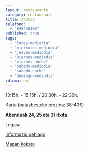 ```yaml
---
layout: restaurante
category: restaurante
title: Arotxa
telefono:
  - "948456100"
published: true
tags:
  - "lunes-mediodia"
  - "miercoles-mediodia"
  - "jueves-mediodia"
  - "viernes-mediodia"
  - "viernes-noche"
  - "sabado-mediodia"
  - "sabado-noche"
  - "domingo-mediodia"
idioma: eu
---
```


13:15h. - 15:15h. / 20:30h. - 22:30h.

Karta (batazbesteko prezioa: 38-40€)

**Abenduak 24, 25 eta 31 itxita**

Legasa

[Informazio gehiago](http://www.consorciobertiz.org/consorcio/dondecomer/restaurantes/legasa-es-0-185/restaurante-arotxa.html)

[Mapan kokatu](https://maps.google.es/maps?q=restaurante+arotxa+legasa&amp;hl=es&amp;sll=43.113641,-1.682539&amp;sspn=0.020395,0.038581&amp;t=h&amp;hq=restaurante+arotxa&amp;hnear=Legasa,+Navarra&amp;z=16&amp;iwloc=A "Arotxa Jatetxea")
